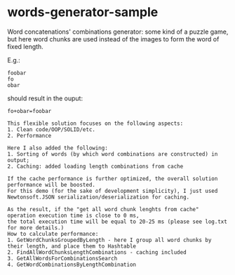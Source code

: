 # words-generator-sample
Word concatenations' combinations generator: some kind of a puzzle game, 
but here word chunks are used instead of the images to form the word of fixed length.


E.g.:
``` 
foobar  
fo  
obar
```
should result in the ouput: 
```
fo+obar=foobar

This flexible solution focuses on the following aspects:
1. Clean code/OOP/SOLID/etc.
2. Performance

Here I also added the following:
1. Sorting of words (by which word combinations are constructed) in output;
2. Caching: added loading length combinations from cache

If the cache performance is further optimized, the overall solution performance will be boosted.
For this demo (for the sake of development simplicity), I just used Newtonsoft.JSON serialization/deserialization for caching.

As the result, if the "get all word chunk lenghts from cache" operation execution time is close to 0 ms, 
the total execution time will be equal to 20-25 ms (please see log.txt for more details.)
How to calculate performance:
1. GetWordChunksGroupedByLength - here I group all word chunks by their length, and place them to Hashtable
2. FindAllWordChunksLengthCombinations - caching included
3. GetAllWordsForCombinationsSearch
4. GetWordCombinationsByLengthCombination

